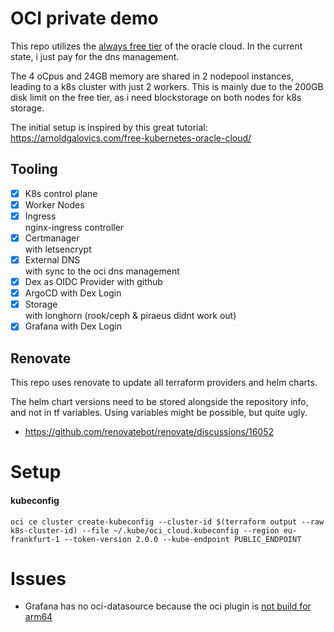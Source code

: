 # OCI private demo

This repo utilizes the [always free tier](https://blogs.oracle.com/cloud-infrastructure/post/oracle-builds-out-their-portfolio-of-oracle-cloud-infrastructure-always-free-services) of the oracle cloud. In the current state, i just pay for the dns management.

The 4 oCpus and 24GB memory are shared in 2 nodepool instances, leading to a
k8s cluster with just 2 workers. This is mainly due to the 200GB disk limit on the
free tier, as i need blockstorage on both nodes for k8s storage.

The initial setup is inspired by this great tutorial: https://arnoldgalovics.com/free-kubernetes-oracle-cloud/

## Tooling
- [x] K8s control plane
- [x] Worker Nodes
- [x] Ingress  
  nginx-ingress controller
- [x] Certmanager  
  with letsencrypt
- [x] External DNS  
  with sync to the oci dns management
- [x] Dex as OIDC Provider with github
- [x] ArgoCD with Dex Login
- [x] Storage  
  with longhorn (rook/ceph & piraeus didnt work out)
- [x] Grafana with Dex Login

## Renovate
This repo uses renovate to update all terraform providers and helm charts.

The helm chart versions need to be stored alongside the repository info, and
not in tf variables. Using variables might be possible, but quite ugly.
* https://github.com/renovatebot/renovate/discussions/16052

# Setup
#### kubeconfig

```
oci ce cluster create-kubeconfig --cluster-id $(terraform output --raw k8s-cluster-id) --file ~/.kube/oci_cloud.kubeconfig --region eu-frankfurt-1 --token-version 2.0.0 --kube-endpoint PUBLIC_ENDPOINT
```

# Issues
* Grafana has no oci-datasource because the oci plugin is [not build for arm64](https://github.com/oracle/oci-grafana-metrics/issues/110)
